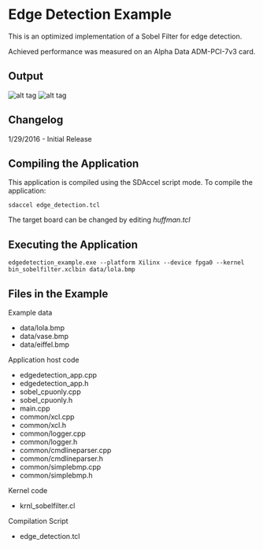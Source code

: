 Edge Detection Example
===============================

This is an optimized implementation of a Sobel Filter for edge detection.


Achieved performance was measured on an Alpha Data ADM-PCI-7v3 card.

Output
----------
![alt tag](https://github.com/Xilinx/SDx/blob/master/Examples/SDAccel/Vision/edge_detection/data/lola.bmp)
![alt tag](https://github.com/Xilinx/SDx/blob/master/Examples/SDAccel/Vision/edge_detection/results/lola_edges.bmp)

Changelog
----------
1/29/2016 - Initial Release

Compiling the Application
---------------------------
This application is compiled using the SDAccel script mode.
To compile the application:

```
sdaccel edge_detection.tcl
```
The target board can be changed by editing *huffman.tcl*

Executing the Application
---------------------------
```
edgedetection_example.exe --platform Xilinx --device fpga0 --kernel bin_sobelfilter.xclbin data/lola.bmp
```

Files in the Example
---------------------
Example data
- data/lola.bmp
- data/vase.bmp
- data/eiffel.bmp

Application host code
- edgedetection_app.cpp
- edgedetection_app.h
- sobel_cpuonly.cpp
- sobel_cpuonly.h
- main.cpp
- common/xcl.cpp
- common/xcl.h
- common/logger.cpp
- common/logger.h
- common/cmdlineparser.cpp
- common/cmdlineparser.h
- common/simplebmp.cpp
- common/simplebmp.h

Kernel code
- krnl_sobelfilter.cl

Compilation Script
- edge_detection.tcl
